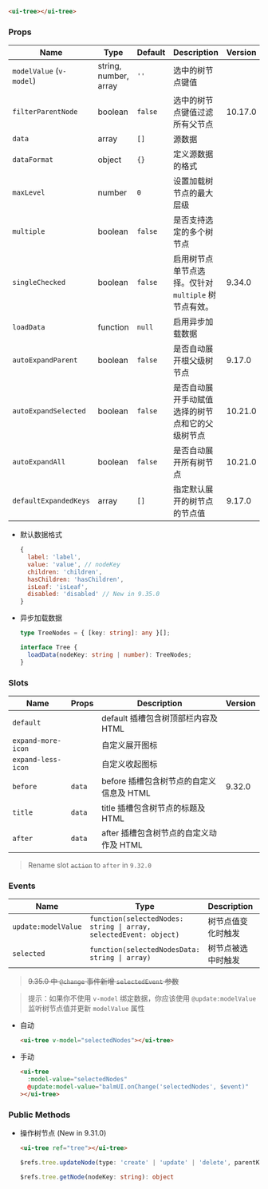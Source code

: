 ```html
<ui-tree></ui-tree>
```

### Props

| Name                     | Type                  | Default | Description                                          | Version |
| ------------------------ | --------------------- | ------- | ---------------------------------------------------- | ------- |
| `modelValue` (`v-model`) | string, number, array | `''`    | 选中的树节点键值                                     |         |
| `filterParentNode`       | boolean               | `false` | 选中的树节点键值过滤所有父节点                       | 10.17.0 |
| `data`                   | array                 | `[]`    | 源数据                                               |         |
| `dataFormat`             | object                | `{}`    | 定义源数据的格式                                     |         |
| `maxLevel`               | number                | `0`     | 设置加载树节点的最大层级                             |         |
| `multiple`               | boolean               | `false` | 是否支持选定的多个树节点                             |         |
| `singleChecked`          | boolean               | `false` | 启用树节点单节点选择。仅针对 `multiple` 树节点有效。 | 9.34.0  |
| `loadData`               | function              | `null`  | 启用异步加载数据                                     |         |
| `autoExpandParent`       | boolean               | `false` | 是否自动展开根父级树节点                             | 9.17.0  |
| `autoExpandSelected`     | boolean               | `false` | 是否自动展开手动赋值选择的树节点和它的父级树节点     | 10.21.0 |
| `autoExpandAll`          | boolean               | `false` | 是否自动展开所有树节点                               | 10.21.0 |
| `defaultExpandedKeys`    | array                 | `[]`    | 指定默认展开的树节点的节点值                         | 9.17.0  |

- 默认数据格式

  ```js
  {
    label: 'label',
    value: 'value', // nodeKey
    children: 'children',
    hasChildren: 'hasChildren',
    isLeaf: 'isLeaf',
    disabled: 'disabled' // New in 9.35.0
  }
  ```

- 异步加载数据

  ```ts
  type TreeNodes = { [key: string]: any }[];

  interface Tree {
    loadData(nodeKey: string | number): TreeNodes;
  }
  ```

### Slots

| Name               | Props  | Description                              | Version |
| ------------------ | ------ | ---------------------------------------- | ------- |
| `default`          |        | default 插槽包含树顶部栏内容及 HTML      |         |
| `expand-more-icon` |        | 自定义展开图标                           |         |
| `expand-less-icon` |        | 自定义收起图标                           |         |
| `before`           | `data` | before 插槽包含树节点的自定义信息及 HTML | 9.32.0  |
| `title`            | `data` | title 插槽包含树节点的标题及 HTML        |         |
| `after`            | `data` | after 插槽包含树节点的自定义动作及 HTML  |         |

> Rename slot <del>`action`</del> to `after` in `9.32.0`

### Events

| Name                | Type                                                              | Description        | Version |
| ------------------- | ----------------------------------------------------------------- | ------------------ | ------- |
| `update:modelValue` | `function(selectedNodes: string \| array, selectedEvent: object)` | 树节点值变化时触发 |         |
| `selected`          | `function(selectedNodesData: string \| array)`                    | 树节点被选中时触发 | 9.34.0  |

> <del>9.35.0 中 `@change` 事件新增 `selectedEvent` 参数</del>

> 提示：如果你不使用 `v-model` 绑定数据，你应该使用 `@update:modelValue` 监听树节点值并更新 `modelValue` 属性

- 自动

  ```html
  <ui-tree v-model="selectedNodes"></ui-tree>
  ```

- 手动

  ```html
  <ui-tree
    :model-value="selectedNodes"
    @update:model-value="balmUI.onChange('selectedNodes', $event)"
  ></ui-tree>
  ```

### Public Methods

- 操作树节点 (New in 9.31.0)

  ```html
  <ui-tree ref="tree"></ui-tree>
  ```

  ```ts
  $refs.tree.updateNode(type: 'create' | 'update' | 'delete', parentKey: string | number, nodeData: object)

  $refs.tree.getNode(nodeKey: string): object
  ```
